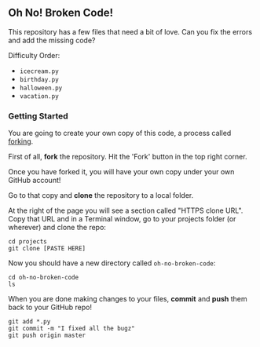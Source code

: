 ## Oh No! Broken Code!

This repository has a few files that need a bit of love. Can you fix the errors and add the missing code?

Difficulty Order:

* `icecream.py`
* `birthday.py`
* `halloween.py`
* `vacation.py`

### Getting Started

You are going to create your own copy of this code, a process called [forking](https://help.github.com/articles/fork-a-repo/).

First of all, **fork** the repository. Hit the 'Fork' button in the top right corner.

Once you have forked it, you will have your own copy under your own GitHub account!

Go to that copy and **clone** the repository to a local folder.

At the right of the page you will see a section called "HTTPS clone URL". Copy that URL and in a Terminal window, go to your projects folder (or wherever) and clone the repo:

```
cd projects
git clone [PASTE HERE]
```

Now you should have a new directory called `oh-no-broken-code`:

```
cd oh-no-broken-code
ls
```

When you are done making changes to your files, **commit** and **push** them back to your GitHub repo!

```
git add *.py
git commit -m "I fixed all the bugz"
git push origin master
```

